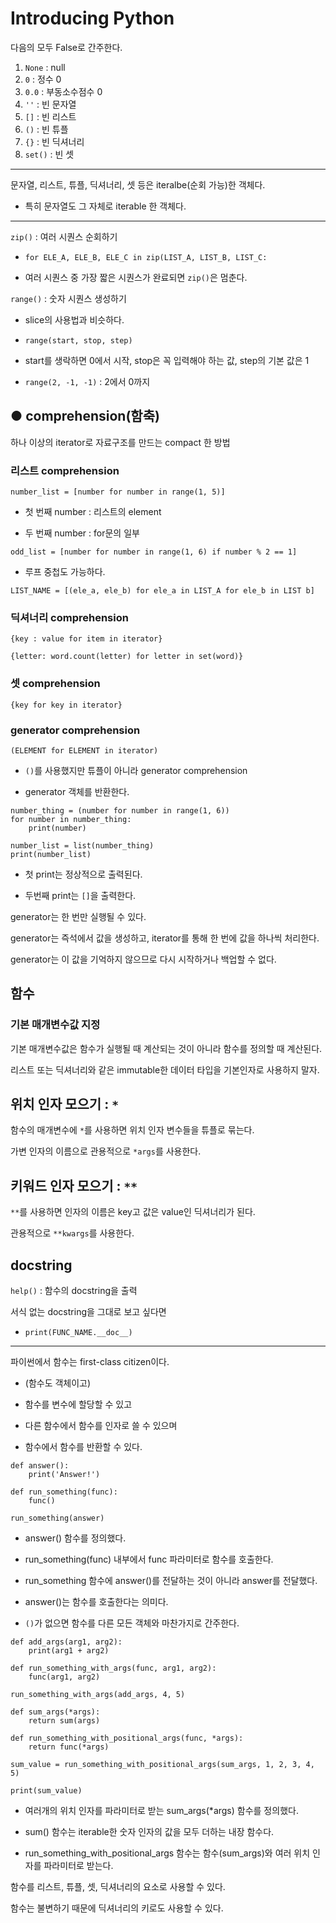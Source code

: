 # Introducing Python

다음의 모두 False로 간주한다.

1. `None` : null
2. `0` : 정수 0
3. `0.0` : 부동소수점수 0
4. `''` : 빈 문자열
5. `[]` : 빈 리스트
6. `()` : 빈 튜플
7. `{}` : 빈 딕셔너리
8. `set()` : 빈 셋

----

문자열, 리스트, 튜플, 딕셔너리, 셋 등은 iteralbe(순회 가능)한 객체다.

* 특히 문자열도 그 자체로 iterable 한 객체다.

----

`zip()` : 여러 시퀀스 순회하기

* `for ELE_A, ELE_B, ELE_C in zip(LIST_A, LIST_B, LIST_C:`

* 여러 시퀀스 중 가장 짧은 시퀀스가 완료되면 `zip()`은 멈춘다.

`range()` : 숫자 시퀀스 생성하기

* slice의 사용법과 비슷하다.

* `range(start, stop, step)`

* start를 생락하면 0에서 시작, stop은 꼭 입력해야 하는 값, step의 기본 값은 1

* `range(2, -1, -1)` : 2에서 0까지

## ● comprehension(함축)

하나 이상의 iterator로 자료구조를 만드는 compact 한 방법

### 리스트 comprehension

`number_list = [number for number in range(1, 5)]`

* 첫 번째 number : 리스트의 element

* 두 번째 number : for문의 일부

`odd_list = [number for number in range(1, 6) if number % 2 == 1]`

* 루프 중첩도 가능하다.

`LIST_NAME = [(ele_a, ele_b) for ele_a in LIST_A for ele_b in LIST b]`

### 딕셔너리 comprehension

`{key : value for item in iterator}`

`{letter: word.count(letter) for letter in set(word)}`

### 셋 comprehension

`{key for key in iterator}`

### generator comprehension

`(ELEMENT for ELEMENT in iterator)`

* `()`를 사용했지만 튜플이 아니라 generator comprehension

* generator 객체를 반환한다.

```
number_thing = (number for number in range(1, 6))
for number in number_thing:
    print(number)

number_list = list(number_thing)
print(number_list)
```

* 첫 print는 정상적으로 출력된다.

* 두번째 print는 `[]`을 출력한다.

generator는 한 번만 실행될 수 있다.

generator는 즉석에서 값을 생성하고, iterator를 통해 한 번에 값을 하나씩 처리한다.

generator는 이 값을 기억하지 않으므로 다시 시작하거나 백업할 수 없다.

## 함수

### 기본 매개변수값 지정

기본 매개변수값은 함수가 실행될 때 계산되는 것이 아니라 함수를 정의할 때 계산된다.

리스트 또는 딕셔너리와 같은 immutable한 데이터 타입을 기본인자로 사용하지 말자.

## 위치 인자 모으기 : `*`

함수의 매개변수에 `*`를 사용하면 위치 인자 변수들을 튜플로 묶는다.

가변 인자의 이름으로 관용적으로 `*args`를 사용한다.

## 키워드 인자 모으기 : `**`

`**`를 사용하면 인자의 이름은 key고 값은 value인 딕셔너리가 된다.

관용적으로 `**kwargs`를 사용한다.

## docstring

`help()` : 함수의 docstring을 출력

서식 없는 docstring을 그대로 보고 싶다면 

* `print(FUNC_NAME.__doc__)`

----

파이썬에서 함수는 first-class citizen이다.

* (함수도 객체이고)

* 함수를 변수에 할당할 수 있고

* 다른 함수에서 함수를 인자로 쓸 수 있으며

* 함수에서 함수를 반환할 수 있다.

```
def answer():
    print('Answer!')

def run_something(func):
    func()

run_something(answer)
```
* answer() 함수를 정의했다.

* run_something(func) 내부에서 func 파라미터로 함수를 호출한다.

* run_something 함수에 answer()를 전달하는 것이 아니라 answer를 전달했다.

* answer()는 함수를 호출한다는 의미다.

* `()`가 없으면 함수를 다른 모든 객체와 마찬가지로 간주한다.

```
def add_args(arg1, arg2):
    print(arg1 + arg2)

def run_something_with_args(func, arg1, arg2):
    func(arg1, arg2)

run_something_with_args(add_args, 4, 5)
```

```
def sum_args(*args):
    return sum(args)

def run_something_with_positional_args(func, *args):
    return func(*args)

sum_value = run_something_with_positional_args(sum_args, 1, 2, 3, 4, 5)

print(sum_value)
```
* 여러개의 위치 인자를 파라미터로 받는 sum_args(*args) 함수를 정의했다.

* sum() 함수는 iterable한 숫자 인자의 값을 모두 더하는 내장 함수다.

* run_something_with_positional_args 함수는 함수(sum_args)와 여러 위치 인자를 파라미터로 받는다.

함수를 리스트, 튜플, 셋, 딕셔너리의 요소로 사용할 수 있다.

함수는 불변하기 때문에 딕셔너리의 키로도 사용할 수 있다.

